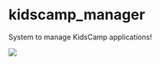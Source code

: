# kidscamp_manager
System to manage KidsCamp applications!


<img src="https://img.shields.io/docker/build/fdellekart/getting-started">
